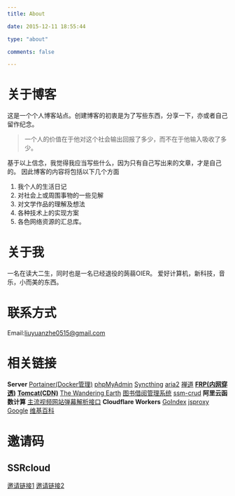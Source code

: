 ```yaml
---
title: About

date: 2015-12-11 18:55:44

type: "about"

comments: false

---
```

# 关于博客
这是一个个人博客站点。创建博客的初衷是为了写些东西，分享一下，亦或者自己留作纪念。

>  一个人的价值在于他对这个社会输出回报了多少，而不在于他输入吸收了多少。

基于以上信念，我觉得我应当写些什么，因为只有自己写出来的文章，才是自己的。
因此博客的内容将包括以下几个方面

1.  我个人的生活日记
2.  对社会上或周围事物的一些见解
3.  对文学作品的理解及想法
4.  各种技术上的实现方案
5.  各色网络资源的汇总库。

# 关于我
一名在读大二生，同时也是一名已经退役的蒟蒻OIER。
爱好计算机，新科技，音乐，小而美的东西。

# 联系方式
Email:<liuyuanzhe0515@gmail.com>

# 相关链接
**Server**
[Portainer(Docker管理)](http://portainer.home999.cc/)
[phpMyAdmin](http://mysql.home999.cc/)
[Syncthing](https://193.112.157.43:8384/)
[aria2](http://aria.home999.cc/)
[禅道](http://zentao.home999.cc/)
**[FRP(内网穿透)](http://frp.home999.cc/)**
**[Tomcat(CDN)](http://tomcat.home999.cc/)**
[The Wandering Earth](https://tomcat.home999.cc/phase-04-implementation-003-javaWeb/)
[图书借阅管理系统](https://tomcat.home999.cc/book/)
[ssm-crud](https://tomcat.home999.cc/ssm-crud/)
**阿里云函数计算**
[主流视频网站弹幕解析接口](http://fc.home999.cc/)
**Cloudflare Workers**
[GoIndex](https://gd.lyz05.workers.dev/)
[jsproxy](https://jp.lyz05.workers.dev/)
[Google](https://goo.gle.workers.dev/)
[维基百科](https://wiki.lyz05.workers.dev/)

<!-- [ZHBIT OJ](http://oj.home999.cc:8080/) -->

# 邀请码
## SSRcloud
[邀请链接1](https://www.clashcloud.net/auth/register?code=SAYv)
[邀请链接2](https://ntt-co-jp.club/#/auth/register?code=SAYv)
